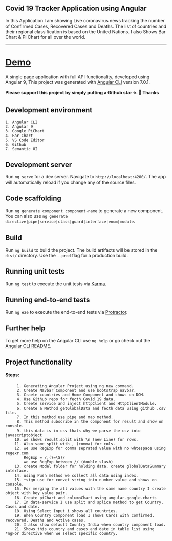 ##  Covid 19 Tracker Application using Angular
	
   In this Application I am showing Live coronavirus news tracking the number of Confirmed Cases, Recovered Cases and Deaths.
   The list of countries and their regional classification is based on the United Nations.
   I also Shows Bar Chart & Pi Chart for all over the world.

****
# [Demo](https://aalokjadhav.github.io/)

A single page application with full API functionality, developed using Angular 9, 
This project was generated with [Angular CLI](https://github.com/angular/angular-cli) version 7.0.1.

**Please support this project by simply putting a Github star ⭐. 🙏 Thanks**

## Development environment

    1. Angular CLI
    2. Angular 9
    3. Google PiChart
    4. Bar Chart
    5. VS Code Editor
    6. Github
    7. Semantic UI

## Development server

Run `ng serve` for a dev server. Navigate to `http://localhost:4200/`. The app will automatically reload if you change any of the source files.

## Code scaffolding

Run `ng generate component component-name` to generate a new component. You can also use `ng generate directive|pipe|service|class|guard|interface|enum|module`.

## Build

Run `ng build` to build the project. The build artifacts will be stored in the `dist/` directory. Use the `--prod` flag for a production build.

## Running unit tests

Run `ng test` to execute the unit tests via [Karma](https://karma-runner.github.io).

## Running end-to-end tests

Run `ng e2e` to execute the end-to-end tests via [Protractor](http://www.protractortest.org/).

## Further help

To get more help on the Angular CLI use `ng help` or go check out the [Angular CLI README](https://github.com/angular/angular-cli/blob/master/README.md).

 
## Project functionality

####	Steps: 
 
		 1. Generating Angular Project using ng new command.
		 2. Create Navbar Component and use bootstrap navbar.
		 3. Craete countries and Home Component and shows on DOM.
		 4. Use Github repo for fecth Covid 19 data.
		 5. Creete service and inject httpClient and HttpClientModule.
		 6. Create a Method getGlobalData and fecth data using github .csv file.
		 7. In this method use pipe and map method.
		 8. This method subscribe in the component for result and show on console.
		 9. this data is in csv thats why we parse the csv into javascriptobject
		10. we shows result.split with \n (new Line) for rows.
		11. Also same split with , (comma) for cols.
		12. we use RegExp for comma seprated value with no whtespace using regexr.com
			RegExp = /,(?=\S)/
			we use RegExp between // (double slash)
		13. create Model folder for holding data, create globalDataSummary interface.
		14. using Push method we collect all data using index.
		15. +sign use for convet string into number value and shows on console.
		15. For merging the all values with the same name country I create object with key value pair.
		16. Create piChart and columnChart using angular-google-charts
		17. In data-service I use split and splice method to get Country, Cases and date.
		18. Using Select Input i shows all countries.
		19. When Country Component load I shows Cards with comfirmed, recovered, Deaths and Active cases.
		20. I also show default Country India when country component load.
		21. Shows this country and cases and date in table list using *ngFor directive when we select specific country.
		
		
